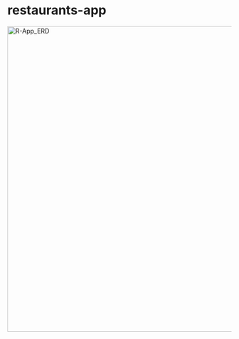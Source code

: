 # restaurants-app

<img width="685" alt="R-App_ERD" src="https://user-images.githubusercontent.com/101483745/167368479-a271a18e-30f7-4b7c-8048-7d5a26cd876c.png">
